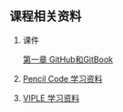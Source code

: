 课程相关资料
---

1. 课件

	[第一章 GitHub和GitBook](https://github.com/kinggolzu/Introduction-to-Computer/blob/master/courseware/计算机导论-GitHub&GitBook.pptx?raw=true)

2. [Pencil Code 学习资料](/content/appendix/pencilcode.html)

3. [VIPLE 学习资料](/content/appendix/viple.html)